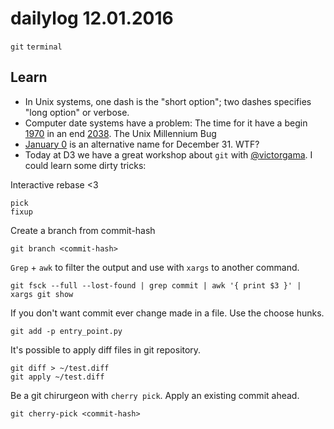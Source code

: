 # dailylog 12.01.2016

`git` `terminal` 

## Learn

- In Unix systems, one dash is the "short option"; two dashes specifies "long option" or verbose.
- Computer date systems have a problem: The time for it have a begin [1970](https://en.wikipedia.org/wiki/Unix_time) in an end [2038](https://en.wikipedia.org/wiki/Year_2038_problem). The Unix Millennium Bug
- [January 0](https://en.wikipedia.org/wiki/January_0) is an alternative name for December 31. WTF?
- Today at D3 we have a great workshop about `git` with [@victorgama](https://github.com/victorgama). I could learn some dirty tricks:

Interactive rebase <3
```git rebase -i <commit-hash>
pick
fixup
```

Create a branch from commit-hash
```git 
git branch <commit-hash>
```

`Grep` + `awk` to filter the output and use with `xargs` to another command.
```git
git fsck --full --lost-found | grep commit | awk '{ print $3 }' | xargs git show
```

If you don't want commit ever change made in a file. Use the choose hunks.
```git
git add -p entry_point.py
```

It's possible to apply diff files in git repository.
```git
git diff > ~/test.diff
git apply ~/test.diff
```

Be a git chirurgeon with `cherry pick`. Apply an existing commit ahead.
```git 
git cherry-pick <commit-hash>
```
